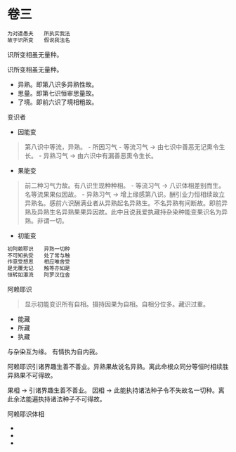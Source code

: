 # 卷三

```txt
为对遣愚夫　　所执实我法
故于识所变　　假说我法名
```

识所变相虽无量种。

识所变相虽无量种。
- 异熟。即第八识多异熟性故。
- 思量。即第七识恒审思量故。
- 了境。即前六识了境相粗故。

变识者
- 因能变
> 第八识中等流，异熟。
    - 所因习气
        - 等流习气 -> 由七识中善恶无记熏令生长。 
        - 异熟习气 -> 由六识中有漏善恶熏令生长。
- 果能变
> 前二种习气力故。有八识生现种种相。
    - 等流习气 -> 八识体相差别而生。名等流果果似因故。
    - 异熟习气 -> 增上缘感第八识。酬引业力恒相续故立异熟名。感前六识酬满业者从异熟起名异熟生。不名异熟有间断故。即前异熟及异熟生名异熟果果异因故。此中且说我爱执藏持杂染种能变果识名为异熟。非谓一切。

- 初能变

```txt
初阿赖耶识　　异熟一切种
不可知执受　　处了常与触
作意受想思　　相应唯舍受
是无覆无记　　触等亦如是
恒转如瀑流　　阿罗汉位舍
```

阿赖耶识
> 显示初能变识所有自相。摄持因果为自相。自相分位多。藏识过重。
- 能藏
- 所藏
- 执藏

与杂染互为缘。
有情执为自内我。

阿赖耶识引诸界趣生善不善业。异熟果故说名异熟。离此命根众同分等恒时相续胜异熟果不可得故。

果相 -> 引诸界趣生善不善业。
因相 -> 此能执持诸法种子令不失故名一切种。离此余法能遍执持诸法种子不可得故。

阿赖耶识体相

- 
- 
- 
